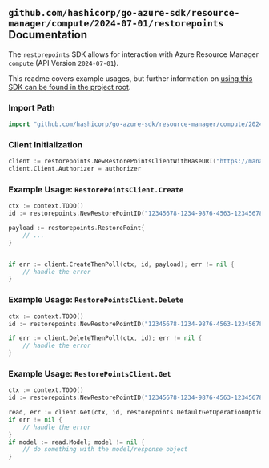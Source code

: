 
## `github.com/hashicorp/go-azure-sdk/resource-manager/compute/2024-07-01/restorepoints` Documentation

The `restorepoints` SDK allows for interaction with Azure Resource Manager `compute` (API Version `2024-07-01`).

This readme covers example usages, but further information on [using this SDK can be found in the project root](https://github.com/hashicorp/go-azure-sdk/tree/main/docs).

### Import Path

```go
import "github.com/hashicorp/go-azure-sdk/resource-manager/compute/2024-07-01/restorepoints"
```


### Client Initialization

```go
client := restorepoints.NewRestorePointsClientWithBaseURI("https://management.azure.com")
client.Client.Authorizer = authorizer
```


### Example Usage: `RestorePointsClient.Create`

```go
ctx := context.TODO()
id := restorepoints.NewRestorePointID("12345678-1234-9876-4563-123456789012", "example-resource-group", "restorePointCollectionName", "restorePointName")

payload := restorepoints.RestorePoint{
	// ...
}


if err := client.CreateThenPoll(ctx, id, payload); err != nil {
	// handle the error
}
```


### Example Usage: `RestorePointsClient.Delete`

```go
ctx := context.TODO()
id := restorepoints.NewRestorePointID("12345678-1234-9876-4563-123456789012", "example-resource-group", "restorePointCollectionName", "restorePointName")

if err := client.DeleteThenPoll(ctx, id); err != nil {
	// handle the error
}
```


### Example Usage: `RestorePointsClient.Get`

```go
ctx := context.TODO()
id := restorepoints.NewRestorePointID("12345678-1234-9876-4563-123456789012", "example-resource-group", "restorePointCollectionName", "restorePointName")

read, err := client.Get(ctx, id, restorepoints.DefaultGetOperationOptions())
if err != nil {
	// handle the error
}
if model := read.Model; model != nil {
	// do something with the model/response object
}
```
